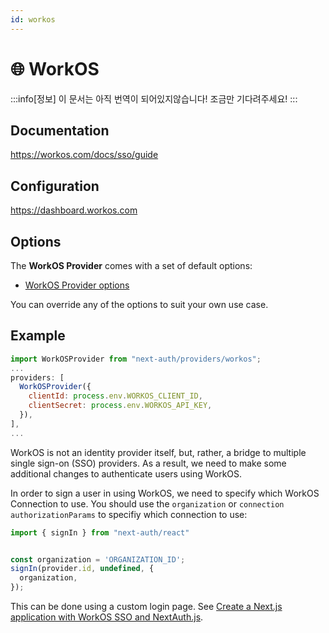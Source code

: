 ```yaml
---
id: workos
---
```


# 🌐 WorkOS

:::info[정보]
이 문서는 아직 번역이 되어있지않습니다! 조금만 기다려주세요!
:::

## Documentation
https://workos.com/docs/sso/guide

## Configuration
https://dashboard.workos.com

## Options
The **WorkOS Provider** comes with a set of default options:

- [WorkOS Provider options](https://github.com/nextauthjs/next-auth/blob/v4/packages/next-auth/src/providers/workos.ts)

You can override any of the options to suit your own use case.

## Example

```js
import WorkOSProvider from "next-auth/providers/workos";
...
providers: [
  WorkOSProvider({
    clientId: process.env.WORKOS_CLIENT_ID,
    clientSecret: process.env.WORKOS_API_KEY,
  }),
],
...
```

WorkOS is not an identity provider itself, but, rather, a bridge to multiple single sign-on (SSO) providers. As a result, we need to make some additional changes to authenticate users using WorkOS.

In order to sign a user in using WorkOS, we need to specify which WorkOS Connection to use. You should use the `organization` or `connection` `authorizationParams` to specifiy which connection to use:

```js
import { signIn } from "next-auth/react"


const organization = 'ORGANIZATION_ID';
signIn(provider.id, undefined, {
  organization,
});
```

This can be done using a custom login page. See [Create a Next.js application with WorkOS SSO and NextAuth.js](https://workos.com/docs/integrations/next-auth/6-creating-a-custom-login-page).